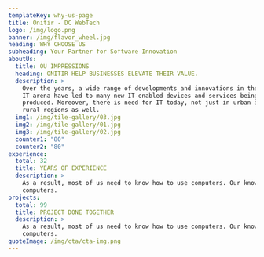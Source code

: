 ```yaml
---
templateKey: why-us-page
title: Onitir - DC WebTech
logo: /img/logo.png
banner: /img/flavor_wheel.jpg
heading: WHY CHOOSE US
subheading: Your Partner for Software Innovation
aboutUs:
  title: OU IMPRESSIONS
  heading: ONITIR HELP BUSINESSES ELEVATE THEIR VALUE.
  description: >
    Over the years, a wide range of developments and innovations in the global
    IT arena have led to many new IT-enabled devices and services being
    produced. Moreover, there is need for IT today, not just in urban areas but
    rural regions as well.
  img1: /img/tile-gallery/03.jpg
  img2: /img/tile-gallery/01.jpg
  img3: /img/tile-gallery/02.jpg
  counter1: "80"
  counter2: "80"
experience:
  total: 32
  title: YEARS OF EXPERIENCE
  description: >
    As a result, most of us need to know how to use computers. Our knowledge of
    computers.
projects:
  total: 99
  title: PROJECT DONE TOGETHER
  description: >
    As a result, most of us need to know how to use computers. Our knowledge of
    computers.
quoteImage: /img/cta/cta-img.png
---
```

